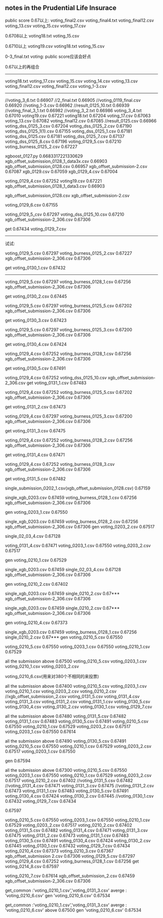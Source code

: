 ## notes in the Prudential Life Insurace
public score 0.67以上:
voting_final2.csv
voting_final4.txt
voting_final12.csv
voting_13.csv
voting_15.csv
voting_17.csv



0.6708以上
voting18.txt
voting_15.csv


0.6710以上
voting19.csv
voting18.txt
voting_15.csv


0-3_final.txt  voting: public score应该会好点

0.67以上的再组合



--------
voting18.txt 
voting_17.csv
voting_15.csv
voting_14.csv
voting_13.csv
voting_final12.csv
voting_final12.csv
voting_1-3.csv


--------
//voting_3_6.txt 0.66907
//2_final.txt 0.66905
//voting_0119_final.csv 0.66920
//voting_1-3.csv 0.66962
//result_0125_10.txt 0.66939
//voting_final_3_1.txt 0.66982
//voting_3_2.txt 0.66986
voting_3_4.txt 0.67010
voting19.csv 0.67221
voting18.txt 0.67204
voting_17.csv 0.67063
voting_13.csv 0.67082
voting_final12.csv 0.67085
//result_0125.csv 0.66966
voting_dss_0125_3.csv 0.67204
voting_dss_0125_2.csv 0.67190
voting_dss_0125_1(1).csv 0.67155
voting_dss_0125_1.csv 0.67181
voting_dss_0125.csv 0.67181
voting_dss_0125_7.csv 0.67137
voting_dss_0125_8.csv 0.67196
voting_0129_5.csv 0.67210
voting_burness_0125_2.csv 0.67227


xgboost_0127.py 0.6683317221330629
xgb_offset_submission_0128_1_data3x.csv 0.66903
xgb_offset_submission_0128.csv 0.66957
xgb_offset_submission-2.csv 0.67087
xgb_0129.csv 0.67059
xgb_0129_4.csv 0.67004

voting_0129_4.csv 0.67252
voting19.csv 0.67221
xgb_offset_submission_0128_1_data3.csv 0.66903

xgb_offset_submission_0128.csv
xgb_offset_submission-2.csv


voting_0129_6.csv 0.67155

voting_0129_5_csv 0.67297
voting_dss_0125_10.csv 0.67210
xgb_offset_submission-2_306.csv 0.67306

get 0.67434 voting_0129_7.csv

----
试试:

voting_0129_5.csv 0.67297
voting_burness_0125_2.csv  0.67227
xgb_offset_submission-2_306.csv 0.67306

get voting_0130_1.csv 0.67432


----

voting_0129_5.csv 0.67297
voting_burness_0128_1.csv  0.67256
xgb_offset_submission-2_306.csv 0.67306

get voting_0130_2.csv 0.67445


voting_0129_5.csv 0.67297
voting_burness_0125_5.csv 0.67202
xgb_offset_submission-2_306.csv 0.67306

get voting_0130_3.csv 0.67423

voting_0129_5.csv 0.67297
voting_burness_0125_3.csv 0.67200
xgb_offset_submission-2_306.csv 0.67306

get voting_0130_4.csv 0.67424



voting_0129_4.csv 0.67252
voting_burness_0128_1.csv  0.67256
xgb_offset_submission-2_306.csv 0.67306

get voting_0130_5.csv 0.67491

voting_0129_4.csv 0.67252
voting_dss_0125_10.csv
xgb_offset_submission-2_306.csv 
get  voting_0131_1.csv 0.67483


voting_0129_4.csv 0.67252
voting_burness_0125_5.csv 0.67202
xgb_offset_submission-2_306.csv 0.67306

get voting_0131_2.csv  0.67473

voting_0129_4.csv 0.67297
voting_burness_0125_3.csv 0.67200
xgb_offset_submission-2_306.csv 0.67306

get voting_0131_3.csv 0.67475


voting_0129_4.csv 0.67252
voting_burness_0128_2.csv  0.67256
xgb_offset_submission-2_306.csv 0.67306

get voting_0131_4.csv 0.67471


voting_0129_4.csv 0.67252
voting_burness_0128_3.csv
xgb_offset_submission-2_306.csv 0.67306

get voting_0131_5.csv  0.67482




single_submission_0202_1.csv(xgb_offset_submission_0128.csv) 0.67159

single_xgb_0203.csv 0.67459
voting_burness_0128_1.csv 0.67256
xgb_offset_submission-2_306.csv 0.67306

gen voting_0203_1.csv 0.67550


single_xgb_0203.csv 0.67459
voting_burness_0128_2.csv 0.67256
xgb_offset_submission-2_306.csv 0.67306
gen voting_0203_2.csv 0.67517


single_02_03_4.csv 0.67128


voting_0131_4.csv 0.67471
voting_0203_1.csv 0.67550
voting_0203_2.csv 0.67517

gen voting_0210_1.csv 0.67529


single_xgb_0203.csv 0.67459
single_02_03_4.csv 0.67128
xgb_offset_submission-2_306.csv 0.67306

gen voting_0210_2.csv 0.67402


single_xgb_0203.csv 0.67459
single_0210_2.csv 0.67***
xgb_offset_submission-2_306.csv 0.67306






single_xgb_0203.csv 0.67459
single_0210_2.csv 0.67***
xgb_offset_submission-2_306.csv 0.67306


gen voting_0210_4.csv 0.67373

single_xgb_0203.csv 0.67459
voting_burness_0128_1.csv 0.67256
single_0210_2.csv 0.67***
gen voting_0210_5.csv 0.67550


voting_0210_5.csv 0.67550
voting_0203_1.csv 0.67550
voting_0210_1.csv 0.67529


all the submission above 0.67500
voting_0210_5.csv
voting_0203_1.csv
voting_0210_1.csv
voting_0203_2.csv

voting_0210_6.csv(用来对380个不相同的来投票)

all the submission above 0.67400
voting_0210_5.csv
voting_0203_1.csv
voting_0210_1.csv
voting_0203_2.csv
voting_0210_2.csv
//xgb_offset_submission_2.csv
voting_0131_5.csv
voting_0131_4.csv
voting_0131_3.csv
voting_0131_2.csv
voting_0131_1.csv
voting_0130_5.csv
voting_0130_4.csv
voting_0130_2.csv
voting_0130_1.csv
voting_0129_7.csv


all the submission above 0.67480
voting_0131_5.csv 0.67482
voting_0131_1.csv 0.67483
voting_0130_5.csv 0.67491
voting_0210_5.csv 0.67550
voting_0210_1.csv 0.67529
voting_0203_2.csv 0.67517
voting_0203_1.csv 0.67550
0.67614

all the submission above 0.67490
voting_0130_5.csv 0.67491
voting_0210_5.csv 0.67550
voting_0210_1.csv 0.67529
voting_0203_2.csv 0.67517
voting_0203_1.csv 0.67550

gen 0.67594


all the submission above 0.67300
voting_0210_5.csv 0.67550
voting_0203_1.csv 0.67550
voting_0210_1.csv 0.67529
voting_0203_2.csv 0.67517
voting_0210_2.csv 0.67402
//voting_0131_5.csv 0.67482
//voting_0131_4.csv 0.67471
voting_0131_3.csv 0.67475
//voting_0131_2.csv 0.67473
voting_0131_1.csv 0.67483
voting_0130_5.csv 0.67491
voting_0130_4.csv 0.67424
voting_0130_2.csv 0.67445
//voting_0130_1.csv 0.67432
voting_0129_7.csv 0.67434


0.67597


voting_0210_5.csv 0.67550
voting_0203_1.csv 0.67550
voting_0210_1.csv 0.67529
voting_0203_2.csv 0.67517
voting_0210_2.csv 0.67402
voting_0131_5.csv 0.67482
voting_0131_4.csv 0.67471
voting_0131_3.csv 0.67475
voting_0131_2.csv 0.67473
voting_0131_1.csv 0.67483
voting_0130_5.csv 0.67491
voting_0130_4.csv 0.67424
voting_0130_2.csv 0.67445
voting_0130_1.csv 0.67432
voting_0129_7.csv 0.67434
voting_0210_4.csv 0.67373
voting_0210_3.csv 0.67367
xgb_offset_submission 2.csv 0.67306 
voting_0129_5.csv 0.67297
voting_0129_4.csv 0.67252
voting_burness_0128_1.csv 0.67256
get voting_0214_8.csv 0.67597



voting_0210_7.csv 0.67614
xgb_offset_submission_2.csv 0.67459
xgb_offset_submission-2_306.csv 0.67306



get_common :'voting_0210_1.csv','voting_0131_3.csv'
averge : 'voting_0210_6.csv'
gen 'voting_0210_6.csv' 0.67534

get_common :'voting_0210_1.csv','voting_0131_3.csv'
averge : 'voting_0210_6.csv' above 0.67500
gen 'voting_0210_6.csv' 0.67534


